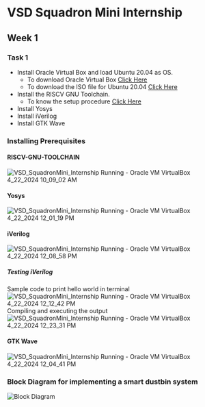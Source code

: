# VSD Squadron Mini Internship
## Week 1
### Task 1
- Install Oracle Virtual Box and load Ubuntu 20.04 as OS.
  * To download Oracle Virtual Box [Click Here](https://www.virtualbox.org/wiki/Downloads)
  * To download the ISO file for Ubuntu 20.04 [Click Here](https://releases.ubuntu.com/20.04/)
- Install the RISCV GNU Toolchain.
  * To know the setup procedure [Click Here](https://github.com/riscv-collab/riscv-gnu-toolchain)
- Install Yosys
- Install iVerilog
- Install GTK Wave
### Installing Prerequisites
#### RISCV-GNU-TOOLCHAIN
![VSD_SquadronMini_Internship  Running  - Oracle VM VirtualBox 4_22_2024 10_09_02 AM](https://github.com/ppattanaik/VSD_SquadronMini_Internship/assets/63561037/f1b7cc50-7980-4da8-877d-9b595c172bde)
#### Yosys
![VSD_SquadronMini_Internship  Running  - Oracle VM VirtualBox 4_22_2024 12_01_19 PM](https://github.com/ppattanaik/VSD_SquadronMini_Internship/assets/63561037/01cc7872-d5ea-409b-956b-8109761a9fda)
#### iVerilog
![VSD_SquadronMini_Internship  Running  - Oracle VM VirtualBox 4_22_2024 12_08_58 PM](https://github.com/ppattanaik/VSD_SquadronMini_Internship/assets/63561037/d9520642-5014-4550-a590-abf8286a977a)
##### Testing iVerilog
Sample code to print hello world in terminal
![VSD_SquadronMini_Internship  Running  - Oracle VM VirtualBox 4_22_2024 12_12_42 PM](https://github.com/ppattanaik/VSD_SquadronMini_Internship/assets/63561037/91d77f88-d5c2-417a-8ab0-4ac215de66a4)
Compiling and executing the output
![VSD_SquadronMini_Internship  Running  - Oracle VM VirtualBox 4_22_2024 12_23_31 PM](https://github.com/ppattanaik/VSD_SquadronMini_Internship/assets/63561037/5d40f298-95aa-4940-8f91-2fb7b26c8b25)
#### GTK Wave
![VSD_SquadronMini_Internship  Running  - Oracle VM VirtualBox 4_22_2024 12_04_41 PM](https://github.com/ppattanaik/VSD_SquadronMini_Internship/assets/63561037/8f6f8ebe-0ff3-406f-ac9e-2ca8d52b4b56)
### Block Diagram for implementing a smart dustbin system
![Block Diagram](https://github.com/ppattanaik/VSD_SquadronMini_Internship/assets/63561037/d9b81420-0170-4a2e-9296-6c88ff1ad083)


